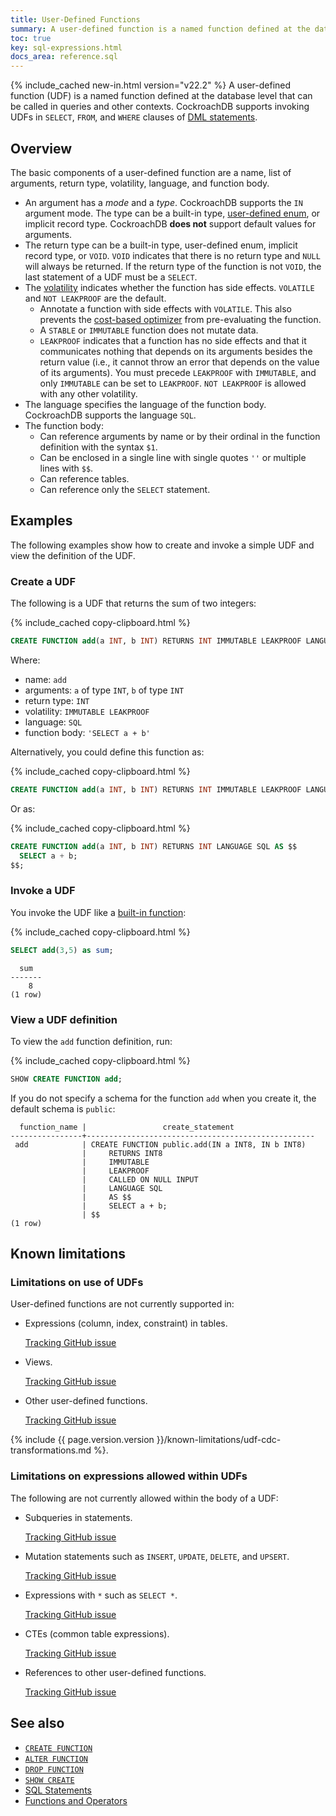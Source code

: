 ```yaml
---
title: User-Defined Functions
summary: A user-defined function is a named function defined at the database level that can be called in queries and other contexts.
toc: true
key: sql-expressions.html
docs_area: reference.sql
---
```


{% include_cached new-in.html version="v22.2" %} A user-defined function (UDF) is a named function defined at the database level that can be called in queries and other contexts. CockroachDB supports invoking UDFs in `SELECT`, `FROM`, and `WHERE` clauses of [DML statements](sql-statements.html#data-manipulation-statements).

## Overview

The basic components of a user-defined function are a name, list of arguments, return type, volatility, language, and function body.

- An argument has a _mode_ and a _type_. CockroachDB supports the `IN` argument mode. The type can be a built-in type, [user-defined enum](enum.html), or implicit record type. CockroachDB **does not** support default values for arguments.
- The return type can be a built-in type, user-defined enum, implicit record type, or `VOID`. `VOID` indicates that there is no return type and `NULL` will always be returned. If the return type of the function is not `VOID`, the last statement of a UDF must be a `SELECT`.
- The [volatility](functions-and-operators.html#function-volatility) indicates whether the function has side effects. `VOLATILE` and `NOT LEAKPROOF` are the default.
  - Annotate a function with side effects with `VOLATILE`. This also prevents the [cost-based optimizer](cost-based-optimizer.html) from pre-evaluating the function.
  - A `STABLE` or `IMMUTABLE` function does not mutate data.
  - `LEAKPROOF` indicates that a function has no side effects and that it communicates nothing that depends on its arguments besides the return value (i.e., it cannot throw an error that depends on the value of its arguments). You must precede `LEAKPROOF` with `IMMUTABLE`, and only `IMMUTABLE` can be set to `LEAKPROOF`. `NOT LEAKPROOF` is allowed with any other volatility.
- The language specifies the language of the function body. CockroachDB supports the language `SQL`.
- The function body:
  - Can reference arguments by name or by their ordinal in the function definition with the syntax `$1`.
  - Can be enclosed in a single line with single quotes `''` or multiple lines with `$$`.
  - Can reference tables.
  - Can reference only the `SELECT` statement.

## Examples

The following examples show how to create and invoke a simple UDF and view the definition of the UDF.

### Create a UDF

The following is a UDF that returns the sum of two integers:

{% include_cached copy-clipboard.html %}
~~~ sql
CREATE FUNCTION add(a INT, b INT) RETURNS INT IMMUTABLE LEAKPROOF LANGUAGE SQL AS 'SELECT a + b';
~~~

Where:

- name: `add`
- arguments: `a` of type `INT`, `b` of type `INT`
- return type: `INT`
- volatility: `IMMUTABLE LEAKPROOF`
- language: `SQL`
- function body: `'SELECT a + b'`

Alternatively, you could define this function as:

{% include_cached copy-clipboard.html %}
~~~ sql
CREATE FUNCTION add(a INT, b INT) RETURNS INT IMMUTABLE LEAKPROOF LANGUAGE SQL AS 'SELECT $1 + $2';
~~~

Or as:

{% include_cached copy-clipboard.html %}
~~~ sql
CREATE FUNCTION add(a INT, b INT) RETURNS INT LANGUAGE SQL AS $$
  SELECT a + b;
$$;
~~~

### Invoke a UDF

You invoke the UDF like a [built-in function](functions-and-operators.html):

{% include_cached copy-clipboard.html %}
~~~ sql
SELECT add(3,5) as sum;
~~~

~~~
  sum
-------
    8
(1 row)
~~~

### View a UDF definition

To view the `add` function definition, run:

{% include_cached copy-clipboard.html %}
~~~ sql
SHOW CREATE FUNCTION add;
~~~

If you do not specify a schema for the function `add` when you create it, the default schema is `public`:

~~~
  function_name |                 create_statement
----------------+---------------------------------------------------
 add            | CREATE FUNCTION public.add(IN a INT8, IN b INT8)
                |     RETURNS INT8
                |     IMMUTABLE
                |     LEAKPROOF
                |     CALLED ON NULL INPUT
                |     LANGUAGE SQL
                |     AS $$
                |     SELECT a + b;
                | $$
(1 row)
~~~

## Known limitations

### Limitations on use of UDFs

User-defined functions are not currently supported in:

- Expressions (column, index, constraint) in tables.

    [Tracking GitHub issue](https://github.com/cockroachdb/cockroach/issues/87699)

- Views.

    [Tracking GitHub issue](https://github.com/cockroachdb/cockroach/issues/87699)

- Other user-defined functions.

    [Tracking GitHub issue](https://github.com/cockroachdb/cockroach/issues/93049)

{% include {{ page.version.version }}/known-limitations/udf-cdc-transformations.md %}.

### Limitations on expressions allowed within UDFs

The following are not currently allowed within the body of a UDF:

- Subqueries in statements.

    [Tracking GitHub issue](https://github.com/cockroachdb/cockroach/issues/87291)

- Mutation statements such as `INSERT`, `UPDATE`, `DELETE`, and `UPSERT`.

    [Tracking GitHub issue](https://github.com/cockroachdb/cockroach/issues/87289)

- Expressions with `*` such as `SELECT *`.

    [Tracking GitHub issue](https://github.com/cockroachdb/cockroach/issues/90080)

- CTEs (common table expressions).

    [Tracking GitHub issue](https://github.com/cockroachdb/cockroach/issues/92961)

- References to other user-defined functions.

    [Tracking GitHub issue](https://github.com/cockroachdb/cockroach/issues/93049)

## See also

- [`CREATE FUNCTION`](create-function.html)
- [`ALTER FUNCTION`](alter-function.html)
- [`DROP FUNCTION`](drop-function.html)
- [`SHOW CREATE`](show-create.html)
- [SQL Statements](sql-statements.html)
- [Functions and Operators](functions-and-operators.html)
